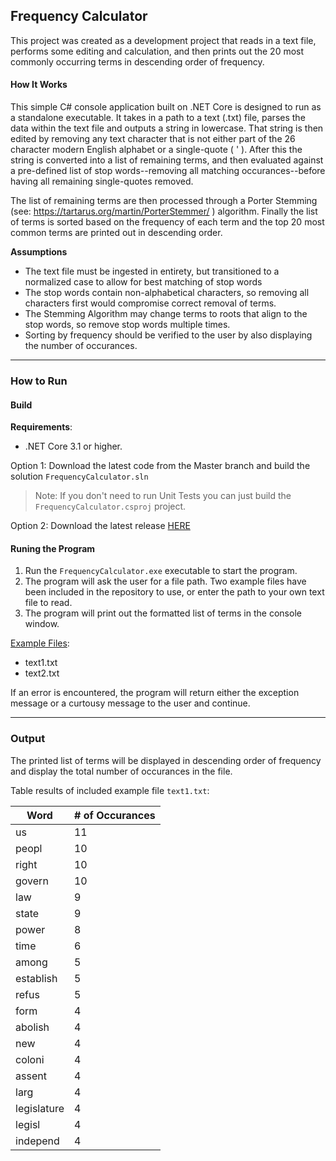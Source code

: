 ## Frequency Calculator
This project was created as a development project that reads in a text file, performs some editing and calculation, and then prints out the 20 most commonly occurring terms in descending order of frequency.

#### How It Works
This simple C# console application built on .NET Core is designed to run as a standalone executable. It takes in a path to a text (.txt) file, parses the data within the text file and outputs a string in lowercase. That string is then edited by removing any text character that is not either part of the 26 character modern English alphabet or a single-quote ( ' ). After this the string is converted into a list of remaining terms, and then evaluated against a pre-defined list of stop words--removing all matching occurances--before having all remaining single-quotes removed.

The list of remaining terms are then processed through a Porter Stemming (see: https://tartarus.org/martin/PorterStemmer/
) algorithm. Finally the list of terms is sorted based on the frequency of each term and the top 20 most common terms are printed out in descending order.

**Assumptions**

- The text file must be ingested in entirety, but transitioned to a normalized case to allow for best matching of stop words
- The stop words contain non-alphabetical characters, so removing all characters first would compromise correct removal of terms.
- The Stemming Algorithm may change terms to roots that align to the stop words, so remove stop words multiple times.
- Sorting by frequency should be verified to the user by also displaying the number of occurances.

---
### How to Run
#### Build
**Requirements**:
- .NET Core 3.1 or higher.

Option 1:
Download the latest code from the Master branch and build the solution `FrequencyCalculator.sln`
>Note: If you don't need to run Unit Tests you can just build the `FrequencyCalculator.csproj` project.

Option 2: Download the latest release [HERE](https://github.com/Talidyn/FrequencyCalculator/releases)

#### Runing the Program
1. Run the `FrequencyCalculator.exe` executable to start the program.
2. The program will ask the user for a file path. Two example files have been included in the repository to use, or enter the path to your own text file to read.
3. The program will print out the formatted list of terms in the console window.

[Example Files](https://github.com/Talidyn/FrequencyCalculator/tree/master/src/resources):
- text1.txt
- text2.txt

If an error is encountered, the program will return either the exception message or a curtousy message to the user and continue.

---
### Output
The printed list of terms will be displayed in descending order of frequency and display the total number of occurances in the file.

Table results of included example file `text1.txt`:

Word         | # of Occurances
-------------|---------------
us           | 11
peopl        | 10
right        | 10
govern       | 10
law          | 9
state        | 9
power        | 8
time         | 6
among        | 5
establish    | 5
refus        | 5
form         | 4
abolish      | 4
new          | 4
coloni       | 4
assent       | 4
larg         | 4
legislature  | 4
legisl       | 4
independ     | 4